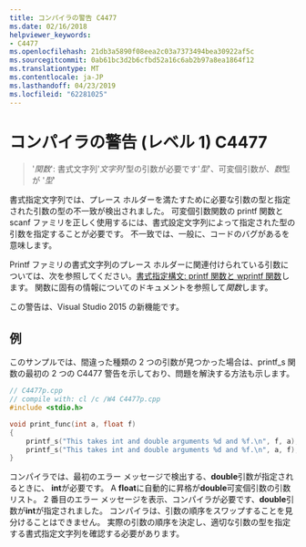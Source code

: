 ```yaml
---
title: コンパイラの警告 C4477
ms.date: 02/16/2018
helpviewer_keywords:
- C4477
ms.openlocfilehash: 21db3a5890f08eea2c03a7373494bea30922af5c
ms.sourcegitcommit: 0ab61bc3d2b6cfbd52a16c6ab2b97a8ea1864f12
ms.translationtype: MT
ms.contentlocale: ja-JP
ms.lasthandoff: 04/23/2019
ms.locfileid: "62281025"
---
```

# <a name="compiler-warning-level-1-c4477"></a>コンパイラの警告 (レベル 1) C4477

> '*関数*': 書式文字列'*文字列*'型の引数が必要です'*型*'、可変個引数が、*数*型が '*型*'

書式指定文字列では、プレース ホルダーを満たすために必要な引数の型と指定された引数の型の不一致が検出されました。 可変個引数関数の printf 関数と scanf ファミリを正しく使用するには、書式設定文字列によって指定された型の引数を指定することが必要です。 不一致では、一般に、コードのバグがあるを意味します。

Printf ファミリの書式文字列のプレース ホルダーに関連付けられている引数については、次を参照してください。[書式指定構文: printf 関数と wprintf 関数](../../c-runtime-library/format-specification-syntax-printf-and-wprintf-functions.md)します。 関数に固有の情報についてのドキュメントを参照して*関数*します。

この警告は、Visual Studio 2015 の新機能です。

## <a name="example"></a>例

このサンプルでは、間違った種類の 2 つの引数が見つかった場合は、printf_s 関数の最初の 2 つの C4477 警告を示しており、問題を解決する方法も示します。

```cpp
// C4477p.cpp
// compile with: cl /c /W4 C4477p.cpp
#include <stdio.h>

void print_func(int a, float f)
{
    printf_s("This takes int and double arguments %d and %f.\n", f, a); // C4477, expected int then double
    printf_s("This takes int and double arguments %d and %f.\n", a, f); // fix: types in correct order
}
```

コンパイラでは、最初のエラー メッセージで検出する、**double**引数が指定されるときに、 **int**が必要です。 A **float**に自動的に昇格が**double**可変個引数の引数リスト。 2 番目のエラー メッセージを表示、コンパイラが必要です、**double**引数が**int**が指定されました。 コンパイラは、引数の順序をスワップすることを見分けることはできません。 実際の引数の順序を決定し、適切な引数の型を指定する書式指定文字列を確認する必要があります。
